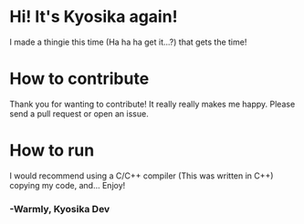 # Hi! It's Kyosika again!
I made a thingie this time (Ha ha ha get it...?) that gets the time!

# How to contribute
Thank you for wanting to contribute! It really really makes me happy. Please send a pull request or open an issue.

# How to run
I would recommend using a C/C++ compiler (This was written in C++) copying my code, and... Enjoy!
### -Warmly, Kyosika Dev
